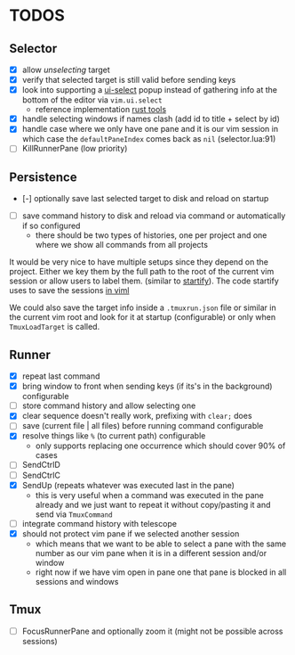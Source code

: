 # TODOS

## Selector

- [x] allow _unselecting_ target
- [x] verify that selected target is still valid before sending keys
- [x] look into supporting a
  [ui-select](https://github.com/nvim-telescope/telescope-ui-select.nvim) popup instead of
  gathering info at the bottom of the editor via `vim.ui.select`
  - reference implementation [rust tools](https://github.com/simrat39/rust-tools.nvim)
- [x] handle selecting windows if names clash (add id to title + select by id)
- [x] handle case where we only have one pane and it is our vim session in which case the
  `defaultPaneIndex` comes back as `nil` (selector.lua:91)
- [ ] KillRunnerPane (low priority)

## Persistence

- [-] optionally save last selected target to disk and reload on startup
- [ ] save command history to disk and reload via command or automatically if so configured
  - there should be two types of histories, one per project and one where we show all commands
    from all projects

It would be very nice to have multiple setups since they depend on the project.
Either we key them by the full path to the root of the current vim session or allow users to
label them. (similar to [startify](https://github.com/mhinz/vim-startify)).
The code startify uses to save the sessions [in
viml](https://github.com/mhinz/vim-startify/blob/master/autoload/startify.vim#L215)

We could also save the target info inside a `.tmuxrun.json` file or similar in the current vim
root and look for it at startup (configurable) or only when `TmuxLoadTarget` is called.

## Runner

- [x] repeat last command
- [x] bring window to front when sending keys (if its's in the background) configurable
- [ ] store command history and allow selecting one 
- [x] clear sequence doesn't really work, prefixing with `clear;` does
- [ ] save (current file | all files) before running command configurable
- [x] resolve things like `%` (to current path) configurable
  - only supports replacing one occurrence which should cover 90% of cases
- [ ] SendCtrlD
- [ ] SendCtrlC
- [x] SendUp (repeats whatever was executed last in the pane)
  - this is very useful when a command was executed in the pane already and we just want to
    repeat it without copy/pasting it and send via `TmuxCommand`
- [ ] integrate command history with telescope
- [x] should not protect vim pane if we selected another session
  - which means that we want to be able to select a pane with the same number as our vim pane
    when it is in a different session and/or window
  - right now if we have vim open in pane one that pane is blocked in all sessions and windows

## Tmux

- [ ] FocusRunnerPane and optionally zoom it (might not be possible across sessions)
